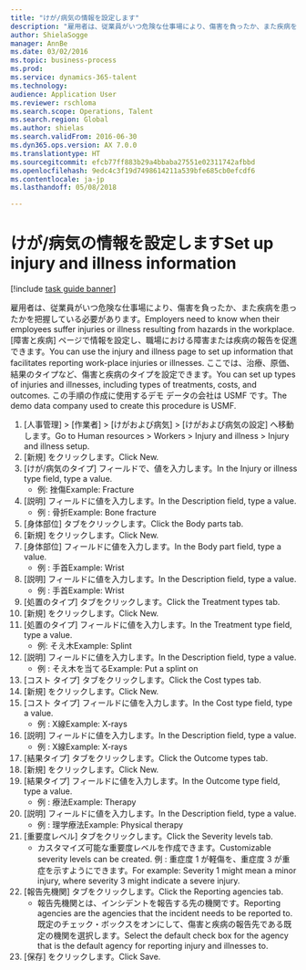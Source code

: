 ```yaml
--- 
title: "けが/病気の情報を設定します"
description: "雇用者は、従業員がいつ危険な仕事場により、傷害を負ったか、また疾病を患ったかを把握している必要があります。"
author: ShielaSogge
manager: AnnBe
ms.date: 03/02/2016
ms.topic: business-process
ms.prod: 
ms.service: dynamics-365-talent
ms.technology: 
audience: Application User
ms.reviewer: rschloma
ms.search.scope: Operations, Talent
ms.search.region: Global
ms.author: shielas
ms.search.validFrom: 2016-06-30
ms.dyn365.ops.version: AX 7.0.0
ms.translationtype: HT
ms.sourcegitcommit: efcb77ff883b29a4bbaba27551e02311742afbbd
ms.openlocfilehash: 9edc4c3f19d7498614211a539bfe685cb0efcdf6
ms.contentlocale: ja-jp
ms.lasthandoff: 05/08/2018

---
```

# <a name="set-up-injury-and-illness-information"></a><span data-ttu-id="f0da7-103">けが/病気の情報を設定します</span><span class="sxs-lookup"><span data-stu-id="f0da7-103">Set up injury and illness information</span></span>

[!include [task guide banner](../../includes/task-guide-banner.md)]

<span data-ttu-id="f0da7-104">雇用者は、従業員がいつ危険な仕事場により、傷害を負ったか、また疾病を患ったかを把握している必要があります。</span><span class="sxs-lookup"><span data-stu-id="f0da7-104">Employers need to know when their employees suffer injuries or illness resulting from hazards in the workplace.</span></span> <span data-ttu-id="f0da7-105">[障害と疾病] ページで情報を設定し、職場における障害または疾病の報告を促進できます。</span><span class="sxs-lookup"><span data-stu-id="f0da7-105">You can use the injury and illness page to set up information that facilitates reporting work-place injuries or illnesses.</span></span> <span data-ttu-id="f0da7-106">ここでは、治療、原価、結果のタイプなど、傷害と疾病のタイプを設定できます。</span><span class="sxs-lookup"><span data-stu-id="f0da7-106">You can set up types of injuries and illnesses, including types of treatments, costs, and outcomes.</span></span> <span data-ttu-id="f0da7-107">この手順の作成に使用するデモ データの会社は USMF です。</span><span class="sxs-lookup"><span data-stu-id="f0da7-107">The demo data company used to create this procedure is USMF.</span></span>

1. <span data-ttu-id="f0da7-108">[人事管理] > [作業者] > [けがおよび病気] > [けがおよび病気の設定] へ移動します。</span><span class="sxs-lookup"><span data-stu-id="f0da7-108">Go to Human resources > Workers > Injury and illness > Injury and illness setup.</span></span>
2. <span data-ttu-id="f0da7-109">[新規] をクリックします。</span><span class="sxs-lookup"><span data-stu-id="f0da7-109">Click New.</span></span>
3. <span data-ttu-id="f0da7-110">[けが/病気のタイプ] フィールドで、値を入力します。</span><span class="sxs-lookup"><span data-stu-id="f0da7-110">In the Injury or illness type field, type a value.</span></span>
    * <span data-ttu-id="f0da7-111">例: 挫傷</span><span class="sxs-lookup"><span data-stu-id="f0da7-111">Example: Fracture</span></span>  
4. <span data-ttu-id="f0da7-112">[説明] フィールドに値を入力します。</span><span class="sxs-lookup"><span data-stu-id="f0da7-112">In the Description field, type a value.</span></span>
    * <span data-ttu-id="f0da7-113">例 : 骨折</span><span class="sxs-lookup"><span data-stu-id="f0da7-113">Example: Bone fracture</span></span>  
5. <span data-ttu-id="f0da7-114">[身体部位] タブをクリックします。</span><span class="sxs-lookup"><span data-stu-id="f0da7-114">Click the Body parts tab.</span></span>
6. <span data-ttu-id="f0da7-115">[新規] をクリックします。</span><span class="sxs-lookup"><span data-stu-id="f0da7-115">Click New.</span></span>
7. <span data-ttu-id="f0da7-116">[身体部位] フィールドに値を入力します。</span><span class="sxs-lookup"><span data-stu-id="f0da7-116">In the Body part field, type a value.</span></span>
    * <span data-ttu-id="f0da7-117">例 : 手首</span><span class="sxs-lookup"><span data-stu-id="f0da7-117">Example: Wrist</span></span>  
8. <span data-ttu-id="f0da7-118">[説明] フィールドに値を入力します。</span><span class="sxs-lookup"><span data-stu-id="f0da7-118">In the Description field, type a value.</span></span>
    * <span data-ttu-id="f0da7-119">例 : 手首</span><span class="sxs-lookup"><span data-stu-id="f0da7-119">Example: Wrist</span></span>  
9. <span data-ttu-id="f0da7-120">[処置のタイプ] タブをクリックします。</span><span class="sxs-lookup"><span data-stu-id="f0da7-120">Click the Treatment types tab.</span></span>
10. <span data-ttu-id="f0da7-121">[新規] をクリックします。</span><span class="sxs-lookup"><span data-stu-id="f0da7-121">Click New.</span></span>
11. <span data-ttu-id="f0da7-122">[処置のタイプ] フィールドに値を入力します。</span><span class="sxs-lookup"><span data-stu-id="f0da7-122">In the Treatment type field, type a value.</span></span>
    * <span data-ttu-id="f0da7-123">例: そえ木</span><span class="sxs-lookup"><span data-stu-id="f0da7-123">Example: Splint</span></span>  
12. <span data-ttu-id="f0da7-124">[説明] フィールドに値を入力します。</span><span class="sxs-lookup"><span data-stu-id="f0da7-124">In the Description field, type a value.</span></span>
    * <span data-ttu-id="f0da7-125">例 : そえ木を当てる</span><span class="sxs-lookup"><span data-stu-id="f0da7-125">Example: Put a splint on</span></span>  
13. <span data-ttu-id="f0da7-126">[コスト タイプ] タブをクリックします。</span><span class="sxs-lookup"><span data-stu-id="f0da7-126">Click the Cost types tab.</span></span>
14. <span data-ttu-id="f0da7-127">[新規] をクリックします。</span><span class="sxs-lookup"><span data-stu-id="f0da7-127">Click New.</span></span>
15. <span data-ttu-id="f0da7-128">[コスト タイプ] フィールドに値を入力します。</span><span class="sxs-lookup"><span data-stu-id="f0da7-128">In the Cost type field, type a value.</span></span>
    * <span data-ttu-id="f0da7-129">例 : X線</span><span class="sxs-lookup"><span data-stu-id="f0da7-129">Example: X-rays</span></span>  
16. <span data-ttu-id="f0da7-130">[説明] フィールドに値を入力します。</span><span class="sxs-lookup"><span data-stu-id="f0da7-130">In the Description field, type a value.</span></span>
    * <span data-ttu-id="f0da7-131">例 : X線</span><span class="sxs-lookup"><span data-stu-id="f0da7-131">Example: X-rays</span></span>  
17. <span data-ttu-id="f0da7-132">[結果タイプ] タブをクリックします。</span><span class="sxs-lookup"><span data-stu-id="f0da7-132">Click the Outcome types tab.</span></span>
18. <span data-ttu-id="f0da7-133">[新規] をクリックします。</span><span class="sxs-lookup"><span data-stu-id="f0da7-133">Click New.</span></span>
19. <span data-ttu-id="f0da7-134">[結果タイプ] フィールドに値を入力します。</span><span class="sxs-lookup"><span data-stu-id="f0da7-134">In the Outcome type field, type a value.</span></span>
    * <span data-ttu-id="f0da7-135">例 : 療法</span><span class="sxs-lookup"><span data-stu-id="f0da7-135">Example: Therapy</span></span>  
20. <span data-ttu-id="f0da7-136">[説明] フィールドに値を入力します。</span><span class="sxs-lookup"><span data-stu-id="f0da7-136">In the Description field, type a value.</span></span>
    * <span data-ttu-id="f0da7-137">例 : 理学療法</span><span class="sxs-lookup"><span data-stu-id="f0da7-137">Example: Physical therapy</span></span>  
21. <span data-ttu-id="f0da7-138">[重要度レベル] タブをクリックします。</span><span class="sxs-lookup"><span data-stu-id="f0da7-138">Click the Severity levels tab.</span></span>
    * <span data-ttu-id="f0da7-139">カスタマイズ可能な重要度レベルを作成できます。</span><span class="sxs-lookup"><span data-stu-id="f0da7-139">Customizable severity levels can be created.</span></span> <span data-ttu-id="f0da7-140">例 : 重症度 1 が軽傷を、重症度 3 が重症を示すようにできます。</span><span class="sxs-lookup"><span data-stu-id="f0da7-140">For example: Severity 1 might mean a minor injury, where severity 3 might indicate a severe injury.</span></span>  
22. <span data-ttu-id="f0da7-141">[報告先機関] タブをクリックします。</span><span class="sxs-lookup"><span data-stu-id="f0da7-141">Click the Reporting agencies tab.</span></span>
    * <span data-ttu-id="f0da7-142">報告先機関とは、インシデントを報告する先の機関です。</span><span class="sxs-lookup"><span data-stu-id="f0da7-142">Reporting agencies are the agencies that the incident needs to be reported to.</span></span> <span data-ttu-id="f0da7-143">既定のチェック・ボックスをオンにして、傷害と疾病の報告先である既定の機関を選択します。</span><span class="sxs-lookup"><span data-stu-id="f0da7-143">Select the default check box for the agency that is the default agency for reporting injury and illnesses to.</span></span>  
23. <span data-ttu-id="f0da7-144">[保存] をクリックします。</span><span class="sxs-lookup"><span data-stu-id="f0da7-144">Click Save.</span></span>


